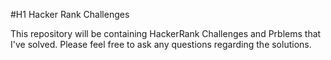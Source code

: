 #H1 Hacker Rank Challenges 

This repository will be containing HackerRank Challenges and Prblems that I've solved.
Please feel free to ask any questions regarding the solutions.

